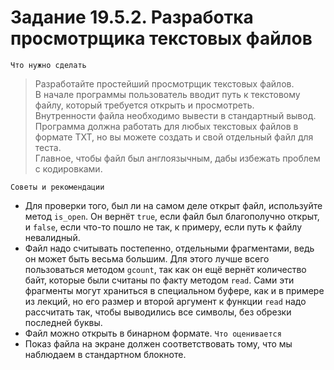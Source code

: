 # Задание 19.5.2. Разработка просмотрщика текстовых файлов
`Что нужно сделать`
> Разработайте простейший просмотрщик текстовых файлов. <br>
В начале программы пользователь вводит путь к текстовому файлу, который требуется открыть и просмотреть. <br>
Внутренности файла необходимо вывести в стандартный вывод. <br>
Программа должна работать для любых текстовых файлов в формате TXT, но вы можете создать и свой отдельный файл для теста. <br>
Главное, чтобы файл был англоязычным, дабы избежать проблем с кодировками.

`Советы и рекомендации`
* Для проверки того, был ли на самом деле открыт файл, используйте метод `is_open`. Он вернёт `true`, если файл был благополучно открыт, и `false`, если что-то пошло не так, к примеру, если путь к файлу невалидный.
* Файл надо считывать постепенно, отдельными фрагментами, ведь он может быть весьма большим. Для этого лучше всего пользоваться методом `gcount`, так как он ещё вернёт количество байт, которые были считаны по факту методом `read`. Сами эти фрагменты могут храниться в специальном буфере, как и в примере из лекций, но его размер и второй аргумент к функции `read` надо рассчитать так, чтобы выводились все символы, без обрезки последней буквы.
* Файл можно открыть в бинарном формате.
`Что оценивается`
* Показ файла на экране должен соответствовать тому, что мы наблюдаем в стандартном блокноте.